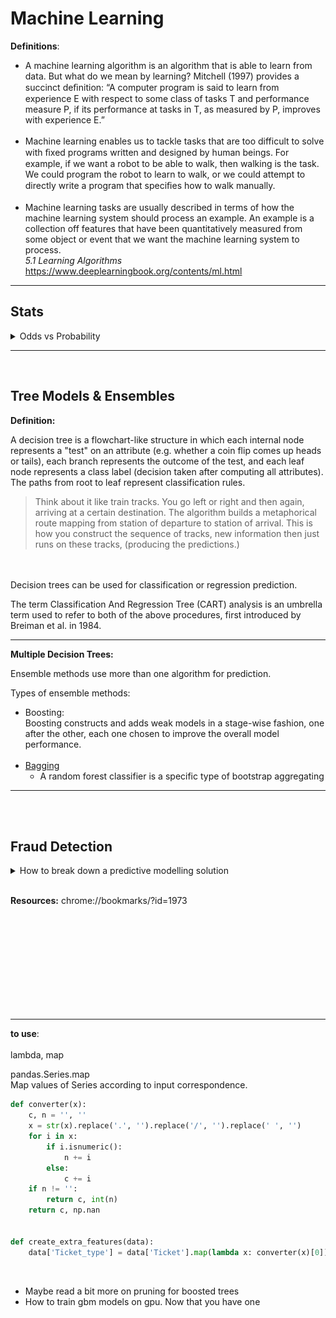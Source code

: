 

# Machine Learning



**Definitions**: 

- A machine learning algorithm is an algorithm that is able to learn from data. But what do we mean by learning? Mitchell (1997) provides a succinct deﬁnition: “A computer program is said to learn from experience E with respect to some class of tasks T and performance measure P, if its performance at tasks in T, as measured by P, improves with experience E.” <br> <br>
- Machine learning enables us to tackle tasks that are too difficult to solve with ﬁxed programs written and designed by human beings.  For example, if we want a robot to be able to walk, then walking is the task. We could program the robot to learn to walk, or we could attempt to directly write a program that speciﬁes how to walk manually. <br><br>
- Machine learning tasks are usually described in terms of how the machine learning system should process an example. An example is a collection off features that have been quantitatively measured from some object or event that we want the machine learning system to process.
  <br>*5.1 Learning Algorithms* https://www.deeplearningbook.org/contents/ml.html
  
---
## Stats

<details>
  <summary>Odds vs Probability</summary>
  
  
[Odds vs Probability](https://www.youtube.com/watch?v=ARfXDSkQf1Y)
![Odds vs Probability](images/1.png)<br>
Above odds, below probability.<br>
![Odds vs Probability](images/2.png)
<br>
From probability to odds: <br>
0.625/0.375
<br>
</details>

---
<br>

## Tree Models & Ensembles 


**Definition:**


A decision tree is a flowchart-like structure in which each internal node represents a "test" on an attribute (e.g. whether a coin flip comes up heads or tails), each branch represents the outcome of the test, and each leaf node represents a class label (decision taken after computing all attributes). The paths from root to leaf represent classification rules.

> Think about it like train tracks. You go left or right and then again, arriving at a certain destination. The algorithm builds a metaphorical route mapping from station of departure to station of arrival. This is how you construct the sequence of tracks, new information then just runs on these tracks, (producing the predictions.) 

<br>
<br>
Decision trees can be used for classification or regression prediction.

The term Classification And Regression Tree (CART) analysis is an umbrella term used to refer to both of the above procedures, first introduced by Breiman et al. in 1984.

---

**Multiple Decision Trees:**

Ensemble methods use more than one algorithm for prediction. 

Types of ensemble methods: 
- Boosting: <br>
    Boosting constructs and adds weak models in a stage-wise fashion, one after the other, each one chosen to improve the overall model performance.
  <br><br>
- [Bagging](https://blog.mlreview.com/gradient-boosting-from-scratch-1e317ae4587d)
    - A random forest classifier is a specific type of bootstrap aggregating
---


<br>

<br>

## Fraud Detection

<details>
  <summary>How to break down a predictive modelling solution</summary>
  
<https://www.youtube.com/watch?v=Mssq4KvSWZM&ab_channel=DataScienceJay>
<https://www.interviewquery.com/questions/decision-tree-evaluation>

<br>

Let’s say you work as a data scientist at a bank.

You are tasked with building a decision tree model to predict if a borrower will pay back a personal loan they are taking out.

How would you evaluate whether using a decision tree algorithm is the correct model for the problem?

Let’s say you move forward with the decision tree model. How would you evaluate the performance of the model before deployment and after?

1. Context:
    - Determine banks objective: Growth vs profitability
        <br> (If 1 is pay backs loan and 0 is doesn't pay back loan.)
        - Growth: < 0.50% [decision threshold](Less confident of payback)
        - Profitability: > 0.50% (decision threshold) [More confident of payback]

2. Target Metric
    - How accurate is the current verison of the decision tree?
    - Baseline model
    - Imbalanced dataset (Absolute accuracy is bad measure):
        - Precision - Recall AUC score
        - F1 Score (Harmonic mean between Precision - Recall)
        - Accuracy:
            1. i.e. 95%
            2. 97% (+2% absolute or 2/95 +2.1% relative accuracy improvement)
            [This might be useful for explaining model accuracy to business. "We've achieved a x% improvement on the baseline model/pre existing model"]

3. (Solution)![https://youtu.be/Mssq4KvSWZM?list=LL&t=476]
    - Interpretability
    - Volume of historical data
    - Requirement in production
    - Accuracy

</details>
<br>

**Resources:**
chrome://bookmarks/?id=1973

<br>
<br>
<br>
<br>
<br>
<br>
<br>
<br>
<br>

---
**to use**: <Br><Br>
lambda, map

pandas.Series.map
<Br>
Map values of Series according to input correspondence.

```python
def converter(x):
    c, n = '', ''
    x = str(x).replace('.', '').replace('/', '').replace(' ', '')
    for i in x:
        if i.isnumeric():
            n += i
        else:
            c += i
    if n != '':
        return c, int(n)
    return c, np.nan


def create_extra_features(data):
    data['Ticket_type'] = data['Ticket'].map(lambda x: converter(x)[0])
```

<br>

- Maybe read a bit more on pruning for boosted trees
- How to train gbm models on gpu. Now that you have one
